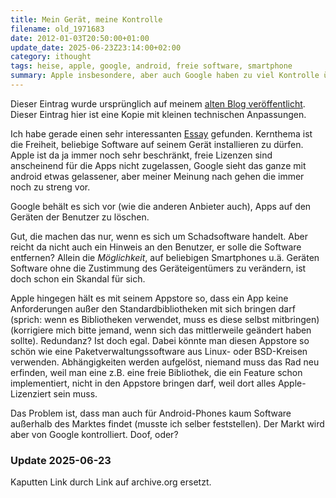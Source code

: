 ```yaml
---
title: Mein Gerät, meine Kontrolle
filename: old_1971683
date: 2012-01-03T20:50:00+01:00
update_date: 2025-06-23Z23:14:00+02:00
category: ithought
tags: heise, apple, google, android, freie software, smartphone
summary: Apple insbesondere, aber auch Google haben zu viel Kontrolle über die Mobilgeräte ihrer Nutzer.
---
```

Dieser Eintrag wurde ursprünglich auf meinem [alten Blog veröffentlicht](https://stu.blogger.de/stories/1971683/). Dieser Eintrag hier ist eine Kopie mit kleinen technischen Anpassungen.

Ich habe gerade einen sehr interessanten [Essay](https://web.archive.org/web/20120107214740/http://www.heise.de/tr/artikel/Wir-brauchen-wuetende-Nerds-1397391.html) gefunden. Kernthema ist die Freiheit, beliebige Software auf seinem Gerät installieren zu dürfen. Apple ist da ja immer noch sehr beschränkt, freie Lizenzen sind anscheinend für die Apps nicht zugelassen, Google sieht das ganze mit android etwas gelassener, aber meiner Meinung nach gehen die immer noch zu streng vor.

Google behält es sich vor (wie die anderen Anbieter auch), Apps auf den Geräten der Benutzer zu löschen.

Gut, die machen das nur, wenn es sich um Schadsoftware handelt. Aber reicht da nicht auch ein Hinweis an den Benutzer, er solle die Software entfernen? Allein die *Möglichkeit*, auf beliebigen Smartphones u.ä. Geräten Software ohne die Zustimmung des Geräteigentümers zu verändern, ist doch schon ein Skandal für sich.

Apple hingegen hält es mit seinem Appstore so, dass ein App keine Anforderungen außer den Standardbibliotheken mit sich bringen darf (sprich: wenn es Bibliotheken verwendet, muss es diese selbst mitbringen) (korrigiere mich bitte jemand, wenn sich das mittlerweile geändert haben sollte). Redundanz? Ist doch egal. Dabei könnte man diesen Appstore so schön wie eine Paketverwaltungssoftware aus Linux- oder BSD-Kreisen verwenden. Abhängigkeiten werden aufgelöst, niemand muss das Rad neu erfinden, weil man eine z.B. eine freie Bibliothek, die ein Feature schon implementiert, nicht in den Appstore bringen darf, weil dort alles Apple-Lizenziert sein muss.

Das Problem ist, dass man auch für Android-Phones kaum Software außerhalb des Marktes findet (musste ich selber feststellen). Der Markt wird aber von Google kontrolliert. Doof, oder?

### Update 2025-06-23

Kaputten Link durch Link auf archive.org ersetzt.

